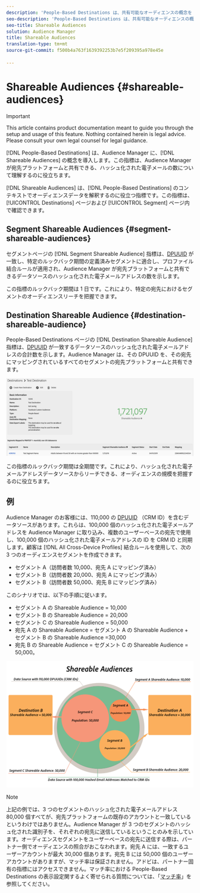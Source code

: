 ```yaml
---
description: 'People-Based Destinations は、共有可能なオーディエンスの概念を Audience Manager に導入します。この指標は、Audience Manager が宛先プラットフォームと共有できる、ハッシュ化された電子メールの数について理解するのに役立ちます。 '
seo-description: 'People-Based Destinations は、共有可能なオーディエンスの概念を Audience Manager に導入します。この指標は、Audience Manager が宛先プラットフォームと共有できる、ハッシュ化された電子メールの数について理解するのに役立ちます。 '
seo-title: Shareable Audiences
solution: Audience Manager
title: Shareable Audiences
translation-type: tm+mt
source-git-commit: f500b4a763f1639392253b7e5f209395a978e45e

---
```



# Shareable Audiences {#shareable-audiences}

>[!IMPORTANT]
>This article contains product documentation meant to guide you through the setup and usage of this feature. Nothing contained herein is legal advice. Please consult your own legal counsel for legal guidance.

[!DNL People-Based Destinations] は、Audience Manager に、[!DNL Shareable Audiences] の概念を導入します。この指標は、Audience Manager が宛先プラットフォームと共有できる、ハッシュ化された電子メールの数について理解するのに役立ちます。

[!DNL Shareable Audiences] は、[!DNL People-Based Destinations] のコンテキストでオーディエンスデータを解釈するのに役立つ指標です。この指標は、[!UICONTROL Destinations] ページおよび [!UICONTROL Segment] ページ内で確認できます。

## Segment Shareable Audiences {#segment-shareable-audiences}

セグメントページの [!DNL Segment Shareable Audience] 指標は、[DPUUID](../../reference/ids-in-aam.md) が一致し、特定のルックバック期間の定義済みセグメントに適合し、プロファイル結合ルールが適用され、Audience Manager が宛先プラットフォームと共有できるデータソースのハッシュ化された電子メールアドレスの数を示します。

この指標のルックバック期間は 1 日です。これにより、特定の宛先におけるセグメントのオーディエンスリーチを把握できます。

## Destination Shareable Audience {#destination-shareable-audience}

People-Based Destinations ページの [!DNL Destination Shareable Audience] 指標は、[DPUUID](../../reference/ids-in-aam.md) が一致するデータソースのハッシュ化された電子メールアドレスの合計数を示します。Audience Manager は、その DPUUID を、その宛先にマッピングされているすべてのセグメントの宛先プラットフォームと共有できます。

![shareable-audiences](assets/dest-shareable-audiences.png)

この指標のルックバック期間は全期間です。これにより、ハッシュ化された電子メールアドレスデータソースからリーチできる、オーディエンスの規模を把握するのに役立ちます。

## 例

Audience Manager のお客様には、110,000 の [DPUUID](../../reference/ids-in-aam.md) （CRM ID）を含むデータソースがあります。これらは、100,000 個のハッシュ化された電子メールアドレスを Audience Manager に取り込み、複数のユーザーベースの宛先で使用し、100,000 個のハッシュ化された電子メールアドレスの ID を CRM ID と同期します。顧客は [!DNL All Cross-Device Profiles] 結合ルールを使用して、次の 3 つのオーディエンスセグメントを作成できます。

* セグメント A（訪問者数 10,000、宛先 A にマッピング済み）
* セグメント B（訪問者数 20,000、宛先 A にマッピング済み）
* セグメント B（訪問者数 50,000、宛先 B にマッピング済み）

このシナリオでは、以下の手順に従います。

* セグメント A の Shareable Audience = 10,000
* セグメント B の Shareable Audience = 20,000
* セグメント C の Shareable Audience = 50,000
* 宛先 A の Shareable Audience = セグメント A の Shareable Audience + セグメント B の Shareable Audience =30,000
* 宛先 B の Shareable Audience = セグメント C の Shareable Audience = 50,000。

![shareable-audiences-diagram](assets/shareable-audiences.png)

> [!NOTE]
>
> 上記の例では、3 つのセグメントのハッシュ化された電子メールアドレス 80,000 個すべてが、宛先プラットフォームの既存のアカウントと一致しているというわけではありません。Audience Manager が 3 つのセグメントのハッシュ化された識別子を、それぞれの宛先に送信しているということのみを示しています。オーディエンスセグメントをユーザーベースの宛先に送信する際は、パートナー側でオーディエンスの照合がおこなわれます。宛先 A には、一致するユーザーアカウントが最大 30,000 個あります。宛先 B には 50,000 個のユーザーアカウントがありますが、マッチ率は保証されません。アドビは、パートナー固有の指標にはアクセスできません。マッチ率における People-Based Destinations の表示設定関するよく寄せられる質問については、「[マッチ率](../../faq/faq-people-based-destinations.md#match-rates)」を参照してください。
